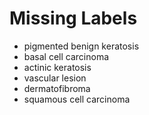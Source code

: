 # Missing Labels

- pigmented benign keratosis
- basal cell carcinoma
- actinic keratosis
- vascular lesion
- dermatofibroma
- squamous cell carcinoma